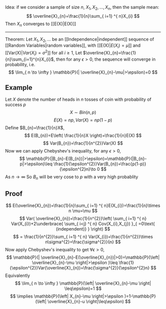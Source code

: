Idea: if we consider a sample of size $n$, $X_{1},X_{2},\dots,X_{n}$, then the sample mean:
$$
\overline{X}_{n}=\frac{1}{n}\sum_{ i=1} ^{ n}X_{i}
$$
Then $X_{n}$ converges to [[E(X)|E(X)]]
___
Theorem:
Let $X_{1},X_{2},\dots$ be an [[Independence|independent]] sequence of [[Random Variables|random variables]], with [[E(X)|$E(X_{i})=\mu$]] and [[Var(X)|$Var(X_{i})=\sigma^{2}$]] for all $i\geq 1$, 
Let $\overline{X}_{n}=\frac{1}{n}\sum_{i=1}^{n}X_{i}$, then for any $\epsilon>0$, the sequence will converge in probability, i.e.
$$
\lim_{ n \to \infty } \mathbb{P}(| \overline{X}_{n}-\mu|>\epsilon)=0
$$
## Example
Let $X$ denote the number of heads in $n$ tosses of coin with probability of success $p$
$$
X\sim Bin(n,p)
$$
$$
 E(X)=np,Var(X)=np(1-p)
$$
Define $B_{n}=\frac{1}{n}X$, 
$$
E(B_{n})=E\left( \frac{1}{n}X \right)=\frac{1}{n}E(X)
$$
$$
Var(B_{n})=\frac{1}{n^{2}}Var(X)
$$
Now we can apply Chebyshev's inequality, for any $\epsilon>0$, 
$$
\mathbb{P}(|B_{n}-E(B_{n})|>\epsilon)=\mathbb{P}(|B_{n}-p|>\epsilon)\leq \frac{1}{\epsilon^{2}}Var(B_{n})=\frac{p(1-p)}{\epsilon^{2}n}\to 0
$$
As $n\to \infty$
So $B_{n}$ will be very cose to $p$ with a very high probablity
## Proof
$$
E(\overline{X}_{n})=\frac{1}{n}\sum_{ i=1} ^{ n}E(X_{i})=\frac{1}{n}\times n \mu=\mu
$$
$$
Var( \overline{X}_{n})=\frac{1}{n^{2}}\left( \sum_{ i=1} ^{ n}  Var(X_{i})+2\underbrace{ \sum_{ i<j} ^{ n} Cov(X_{i},X_{j}) }_{ =0\text{ (independent)} }  \right)
$$
$$
= \frac{1}{n^{2}}\sum_{ i=1} ^{ n}  Var(X_{i})=\frac{1}{n^{2}}\times n\sigma^{2}=\frac{\sigma^{2}}{n}
$$
Now apply Chebyshev's inequality to get $\forall\epsilon>0$,
$$
\mathbb{P}(| \overline{X}_{n}-E(\overline{X}_{n})|>0)=\mathbb{P}(\left| \overline{X}_{n}-\mu \right|>\epsilon )\leq \frac{1}{\epsilon^{2}}Var(\overline{X}_{n})=\frac{\sigma^{2}}{\epsilon^{2}n}
$$
Equivalently
$$
\lim_{ n \to \infty } \mathbb{P}(\left| \overline{X}_{n}-\mu \right| \leq\epsilon)=1
$$
$$
\implies \mathbb{P}(\left| X_{n}-\mu \right|>\epsilon )=1-\mathbb{P}(\left| \overline{X}_{n}-u \right|\leq\epsilon)
$$
